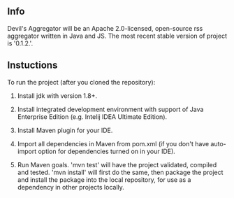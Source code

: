## Info
Devil's Aggregator will be an Apache 2.0-licensed, open-source rss aggregator written in Java and JS.
The most recent stable version of project is '0.1.2.'.

## Instuctions
To run the project (after you cloned the repository):

1. Install jdk with version 1.8+. 

2. Install integrated development environment with support of Java Enterprise Edition (e.g. Intelij IDEA Ultimate Edition). 

3. Install Maven plugin for your IDE. 

4. Import all dependencies in Maven from pom.xml (if you don't have auto-import option for dependencies turned on in your IDE). 

5. Run Maven goals. 'mvn test' will have the project validated, compiled and tested. 'mvn install' will first do the same, then package the project and install the package into the local repository, for use as a dependency in other projects locally.
